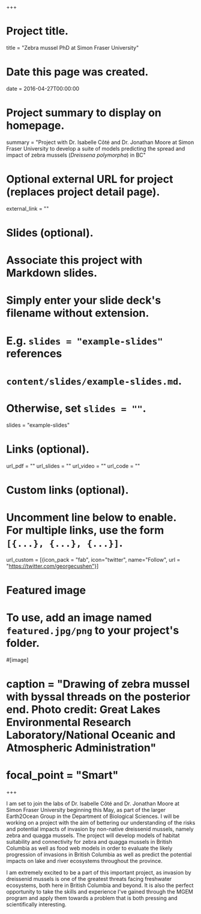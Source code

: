 +++
# Project title.
title = "Zebra mussel PhD at Simon Fraser University"

# Date this page was created.
date = 2016-04-27T00:00:00

# Project summary to display on homepage.
summary = "Project with Dr. Isabelle Côté and Dr. Jonathan Moore at Simon Fraser University to develop a suite of models predicting the spread and impact of zebra mussels (*Dreissena polymorpha*) in BC"

# Optional external URL for project (replaces project detail page).
external_link = ""

# Slides (optional).
#   Associate this project with Markdown slides.
#   Simply enter your slide deck's filename without extension.
#   E.g. `slides = "example-slides"` references 
#   `content/slides/example-slides.md`.
#   Otherwise, set `slides = ""`.
slides = "example-slides"

# Links (optional).
url_pdf = ""
url_slides = ""
url_video = ""
url_code = ""

# Custom links (optional).
#   Uncomment line below to enable. For multiple links, use the form `[{...}, {...}, {...}]`.
url_custom = [{icon_pack = "fab", icon="twitter", name="Follow", url = "https://twitter.com/georgecushen"}]

# Featured image
# To use, add an image named `featured.jpg/png` to your project's folder. 

#[image]
#  caption = "Drawing of zebra mussel with byssal threads on the posterior end. Photo credit: Great Lakes Environmental Research Laboratory/National Oceanic and Atmospheric Administration"
#  focal_point = "Smart"
  
+++

I am set to join the labs of Dr. Isabelle Côté and Dr. Jonathan Moore at Simon Fraser University beginning this May, as part of the larger Earth2Ocean Group in the Department of Biological Sciences. I will be working on a project with the aim of bettering our understanding of the risks and potential impacts of invasion by non-native dreissenid mussels, namely zebra and quagga mussels. The project will develop models of habitat suitability and connectivity for zebra and quagga mussels in British Columbia as well as food web models in order to evaluate the likely progression of invasions in British Columbia as well as predict the potential impacts on lake and river ecosystems throughout the province. 

I am extremely excited to be a part of this important project, as invasion by dreissenid mussels is one of the greatest threats facing freshwater ecosystems, both here in British Columbia and beyond. It is also the perfect opportunity to take the skills and experience I've gained through the MGEM program and apply them towards a problem that is both pressing and scientifically interesting.
